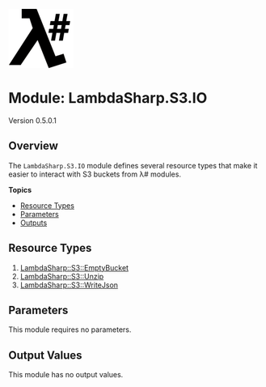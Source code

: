 ![λ#](../../Docs/LambdaSharpLogo.png)

# Module: LambdaSharp.S3.IO
Version 0.5.0.1

## Overview

The `LambdaSharp.S3.IO` module defines several resource types that make it easier to interact with S3 buckets from λ# modules.

__Topics__
* [Resource Types](#resource-types)
* [Parameters](#parameters)
* [Outputs](#outputs)

## Resource Types
1. [LambdaSharp::S3::EmptyBucket](Docs/LambdaSharp-S3-EmptyBucket.md)
1. [LambdaSharp::S3::Unzip](Docs/LambdaSharp-S3-Unzip.md)
1. [LambdaSharp::S3::WriteJson](Docs/LambdaSharp-S3-WriteJson.md)

## Parameters

This module requires no parameters.

## Output Values

This module has no output values.
